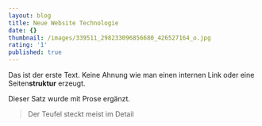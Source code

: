 ```yaml
---
layout: blog
title: Neue Website Technologie
date: {}
thumbnail: /images/339511_298233096856680_426527164_o.jpg
rating: '1'
published: true
---
```

Das ist der erste Text. Keine Ahnung wie man einen internen Link oder eine Seiten**struktur** erzeugt.

Dieser Satz wurde mit Prose ergänzt.

> Der Teufel steckt meist im Detail
